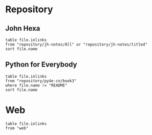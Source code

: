 # Repository
## John Hexa
```dataview
table file.inlinks
from "repository/jh-notes/All" or "repository/jh-notes/titled"
sort file.name
```
## Python for Everybody
```dataview
table file.inlinks
from "repository/py4e-cn/book3"
where file.name != "README"
sort file.name
```
# Web
```dataview
table file.inlinks
from "web"
```